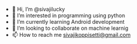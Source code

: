 - 👋 Hi, I’m @sivajilucky
- 👀 I’m interested in programming using python 
- 🌱 I’m currently learning Android development
- 💞️ I’m looking to collaborate on machine learnig
- 📫 How to reach me sivajikoppisetti@gmail.com

<!---
sivajilucky/sivajilucky is a ✨ special ✨ repository because its `README.md` (this file) appears on your GitHub profile.
You can click the Preview link to take a look at your changes.
--->

